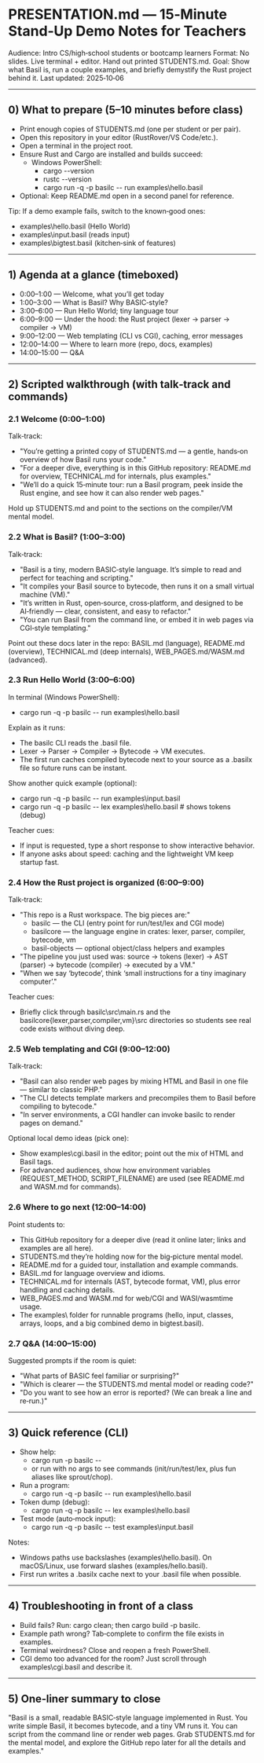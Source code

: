 # PRESENTATION.md — 15‑Minute Stand‑Up Demo Notes for Teachers

Audience: Intro CS/high‑school students or bootcamp learners
Format: No slides. Live terminal + editor. Hand out printed STUDENTS.md.
Goal: Show what Basil is, run a couple examples, and briefly demystify the Rust project behind it.
Last updated: 2025‑10‑06

--------------------------------------------------------------------------------

## 0) What to prepare (5–10 minutes before class)
- Print enough copies of STUDENTS.md (one per student or per pair).
- Open this repository in your editor (RustRover/VS Code/etc.).
- Open a terminal in the project root.
- Ensure Rust and Cargo are installed and builds succeed:
  - Windows PowerShell:
    - cargo --version
    - rustc --version
    - cargo run -q -p basilc -- run examples\hello.basil
- Optional: Keep README.md open in a second panel for reference.

Tip: If a demo example fails, switch to the known‑good ones:
- examples\hello.basil (Hello World)
- examples\input.basil (reads input)
- examples\bigtest.basil (kitchen‑sink of features)

--------------------------------------------------------------------------------

## 1) Agenda at a glance (timeboxed)
- 0:00–1:00 — Welcome, what you’ll get today
- 1:00–3:00 — What is Basil? Why BASIC‑style?
- 3:00–6:00 — Run Hello World; tiny language tour
- 6:00–9:00 — Under the hood: the Rust project (lexer → parser → compiler → VM)
- 9:00–12:00 — Web templating (CLI vs CGI), caching, error messages
- 12:00–14:00 — Where to learn more (repo, docs, examples)
- 14:00–15:00 — Q&A

--------------------------------------------------------------------------------

## 2) Scripted walkthrough (with talk‑track and commands)

### 2.1 Welcome (0:00–1:00)
Talk‑track:
- "You’re getting a printed copy of STUDENTS.md — a gentle, hands‑on overview of how Basil runs your code."
- "For a deeper dive, everything is in this GitHub repository: README.md for overview, TECHNICAL.md for internals, plus examples."
- "We’ll do a quick 15‑minute tour: run a Basil program, peek inside the Rust engine, and see how it can also render web pages."

Hold up STUDENTS.md and point to the sections on the compiler/VM mental model.

### 2.2 What is Basil? (1:00–3:00)
Talk‑track:
- "Basil is a tiny, modern BASIC‑style language. It’s simple to read and perfect for teaching and scripting."
- "It compiles your Basil source to bytecode, then runs it on a small virtual machine (VM)."
- "It’s written in Rust, open‑source, cross‑platform, and designed to be AI‑friendly — clear, consistent, and easy to refactor."
- "You can run Basil from the command line, or embed it in web pages via CGI‑style templating."

Point out these docs later in the repo: BASIL.md (language), README.md (overview), TECHNICAL.md (deep internals), WEB_PAGES.md/WASM.md (advanced).

### 2.3 Run Hello World (3:00–6:00)
In terminal (Windows PowerShell):
- cargo run -q -p basilc -- run examples\hello.basil

Explain as it runs:
- The basilc CLI reads the .basil file.
- Lexer → Parser → Compiler → Bytecode → VM executes.
- The first run caches compiled bytecode next to your source as a .basilx file so future runs can be instant.

Show another quick example (optional):
- cargo run -q -p basilc -- run examples\input.basil
- cargo run -q -p basilc -- lex examples\hello.basil   # shows tokens (debug)

Teacher cues:
- If input is requested, type a short response to show interactive behavior.
- If anyone asks about speed: caching and the lightweight VM keep startup fast.

### 2.4 How the Rust project is organized (6:00–9:00)
Talk‑track:
- "This repo is a Rust workspace. The big pieces are:"
  - basilc — the CLI (entry point for run/test/lex and CGI mode)
  - basilcore — the language engine in crates: lexer, parser, compiler, bytecode, vm
  - basil-objects — optional object/class helpers and examples
- "The pipeline you just used was: source → tokens (lexer) → AST (parser) → bytecode (compiler) → executed by a VM."
- "When we say ‘bytecode’, think ‘small instructions for a tiny imaginary computer’."  

Teacher cues:
- Briefly click through basilc\src\main.rs and the basilcore\{lexer,parser,compiler,vm}\src directories so students see real code exists without diving deep.

### 2.5 Web templating and CGI (9:00–12:00)
Talk‑track:
- "Basil can also render web pages by mixing HTML and Basil in one file — similar to classic PHP."
- "The CLI detects template markers and precompiles them to Basil before compiling to bytecode."
- "In server environments, a CGI handler can invoke basilc to render pages on demand."

Optional local demo ideas (pick one):
- Show examples\cgi.basil in the editor; point out the mix of HTML and Basil tags.
- For advanced audiences, show how environment variables (REQUEST_METHOD, SCRIPT_FILENAME) are used (see README.md and WASM.md for commands).

### 2.6 Where to go next (12:00–14:00)
Point students to:
- This GitHub repository for a deeper dive (read it online later; links and examples are all here).
- STUDENTS.md they’re holding now for the big‑picture mental model.
- README.md for a guided tour, installation and example commands.
- BASIL.md for language overview and idioms.
- TECHNICAL.md for internals (AST, bytecode format, VM), plus error handling and caching details.
- WEB_PAGES.md and WASM.md for web/CGI and WASI/wasmtime usage.
- The examples\ folder for runnable programs (hello, input, classes, arrays, loops, and a big combined demo in bigtest.basil).

### 2.7 Q&A (14:00–15:00)
Suggested prompts if the room is quiet:
- "What parts of BASIC feel familiar or surprising?"
- "Which is clearer — the STUDENTS.md mental model or reading code?"
- "Do you want to see how an error is reported? (We can break a line and re‑run.)"

--------------------------------------------------------------------------------

## 3) Quick reference (CLI)
- Show help:  
  - cargo run -p basilc --  
  - or run with no args to see commands (init/run/test/lex, plus fun aliases like sprout/chop).
- Run a program:  
  - cargo run -q -p basilc -- run examples\hello.basil
- Token dump (debug):  
  - cargo run -q -p basilc -- lex examples\hello.basil
- Test mode (auto‑mock input):  
  - cargo run -q -p basilc -- test examples\input.basil

Notes:
- Windows paths use backslashes (examples\hello.basil). On macOS/Linux, use forward slashes (examples/hello.basil).
- First run writes a .basilx cache next to your .basil file when possible.

--------------------------------------------------------------------------------

## 4) Troubleshooting in front of a class
- Build fails? Run: cargo clean; then cargo build -p basilc.
- Example path wrong? Tab‑complete to confirm the file exists in examples\.
- Terminal weirdness? Close and reopen a fresh PowerShell.
- CGI demo too advanced for the room? Just scroll through examples\cgi.basil and describe it.

--------------------------------------------------------------------------------

## 5) One‑liner summary to close
"Basil is a small, readable BASIC‑style language implemented in Rust. You write simple Basil, it becomes bytecode, and a tiny VM runs it. You can script from the command line or render web pages. Grab STUDENTS.md for the mental model, and explore the GitHub repo later for all the details and examples."